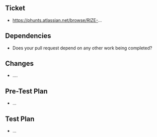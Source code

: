 ## Ticket
- https://phunts.atlassian.net/browse/RIZE-...

## Dependencies
- Does your pull request depend on any other work being completed?

## Changes
- ....

## Pre-Test Plan
- ...

## Test Plan
- ...
